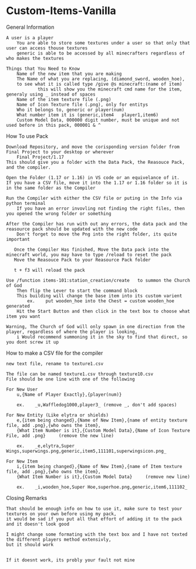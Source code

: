 # Custom-Items-Vanilla

General Information

    A user is a player
        You are able to store some textures under a user so that only that user can access thouse textures
    	generic is able to be accessed by all minecrafters regardless of who makes the textures
    
    Things that You Need to Know
        Name of the new item that you are making
        The Name of what you are replacing, (diamond_sword, wooden_hoe), 
	    to see what it is called type /give @s minecraft:(name of item)
            	this will show you the minecraft cmd name for the item, generaly using _ instead of spaces
        Name of the item texture file (.png)
        Name of Icon Texture file (.png), only for entitys
        Who it belongs to, generic or player(num)
        What number item it is (generic,item4   player1,item6)
        Custom Model Data, 000000 digit number, must be unique and not used before in this pack, 000001 & ^



How To use Pack

    Download Repository, and move the corisponding version folder from Final Project to your desktop or wherever
        Final Project/1.17
    This should give you a folder with the Data Pack, the Reasouce Pack, and the compiler.
    
    Open the Folder (1.17 or 1.16) in VS code or an equivelance of it.
    If you have a CSV file, move it into the 1.17 or 1.16 folder so it is in the same folder as the Compiler
    
    Run the Compiler with either the CSV file or puting in the Info via python terminal
        If you have an error invovling not finding the right files, then you opened the wrong folder or something
        
    After the Compiler has run with out any errors, the data pack and the reasource pack should be updated with the new code
        Don't forget to move the Png into the right folder, its quite important
       
       Once the Compiler Has finished, Move the Data pack into the minecraft world, you may have to type /reload to reset the pack
       Move the Reasouce Pack to your Reasource Pack folder
       
       t + f3 will reload the pack
       
    Use /function items-101:station_creation/create   to summon the Church of God
        Then flip the Lever to start the command block
        This building will change the base item into its custom varient
            ex.    put wooden_hoe into the Chest = custom wooden_hoe generated
        Hit the Start Button and then click in the text box to choose what item you want

    Warning, The Church of God will only spawn in one direction from the player, regardless of where the player is looking, 
        i Would recommend summoning it in the sky to find that direct, so you dont screw it up


       

How to make a CSV file for the compiler

	new text file, rename to texture1.csv
	
	The file can be named texture1.csv through texture10.csv
	File should be one line with one of the following

	For New User
		u,{Name of Player Exactly},{player(num)}

		ex.    _u,Waffledog1000,player3_ (remove _, don't add spaces)

	For New Entity (Like elytra or shields)
		e,{item being changed},{Name of New Item},{name of entity texture file, add .png},{who owns the item},
		{What Item Number is it},{Custom Model Data},{Name of Icon Texture File, add .png}     (remove the new line)

		ex.    _e,elytra,Super Wings,superwings.png,generic,item5,111101,superwingsicon.png_

	For New Item	
		i,{item being changed},{Name of New Item},{name of Item texture file, add .png},{who owns the item},
		{What Item Number is it},{Custom Model Data}     (remove new line)

		ex.    _i,wooden_hoe,Super Hoe,superhoe.png,generic,item6,111102_



Closing Remarks

    That should be enough info on how to use it, make sure to test your textures on your own before using my pack,
    it would be sad if you put all that effort of adding it to the pack and it doesn't look good

    I might change some formating with the text box and I have not texted the different players method extensivly,
    but it should work


    If it doesnt work, its probly your fault not mine
    
    
    
    


